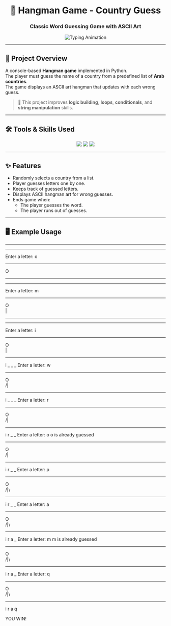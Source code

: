 <!-- Animated Header -->
<h1 align="center">🎯 Hangman Game - Country Guess</h1>
<h3 align="center">Classic Word Guessing Game with ASCII Art</h3>

<!-- Typing Animation -->
<p align="center">
  <img src="https://readme-typing-svg.herokuapp.com?size=20&duration=3000&color=2196F3&center=true&vCenter=true&width=600&lines=Word+Guessing;ASCII+Art+Display;Multiple+Wrong+Guesses+Allowed" alt="Typing Animation" />
</p>

---

## 📖 Project Overview
A console-based **Hangman game** implemented in Python.  
The player must guess the name of a country from a predefined list of **Arab countries**.  
The game displays an ASCII art hangman that updates with each wrong guess.

> 📌 This project improves **logic building**, **loops**, **conditionals**, and **string manipulation** skills.

---

## 🛠 Tools & Skills Used
<p align="center">
<img src="https://img.shields.io/badge/Python-3776AB?style=for-the-badge&logo=python&logoColor=white"/>
<img src="https://img.shields.io/badge/ASCII%20Art-000000?style=for-the-badge&logo=ascii&logoColor=white"/>
<img src="https://img.shields.io/badge/Game%20Logic-FF5722?style=for-the-badge&logo=joystick&logoColor=white"/>
</p>

---

## ✨ Features
- Randomly selects a country from a list.
- Player guesses letters one by one.
- Keeps track of guessed letters.
- Displays ASCII hangman art for wrong guesses.
- Ends game when:
  - The player guesses the word.
  - The player runs out of guesses.

---

## 🖥 Example Usage


*************
_ _ _ _
Enter a letter: o
*************
  O  
     
     
*************
_ _ _ _
Enter a letter: m
*************
  O  
  |  
     
*************
_ _ _ _
Enter a letter: i
*************
  O  
  |  
     
*************
i _ _ _
Enter a letter: w
*************
  O  
 /|  
     
*************
i _ _ _
Enter a letter: r
*************
  O  
 /|  
     
*************
i r _ _
Enter a letter: o
o is already guessed
*************
  O  
 /|  
     
*************
i r _ _
Enter a letter: p
*************
  O  
 /|\
     
*************
i r _ _
Enter a letter: a
*************
  O  
 /|\
     
*************
i r a _
Enter a letter: m
m is already guessed
*************
  O  
 /|\
*************
i r a _
Enter a letter: q
*************
  O  
 /|\
*************
i r a q

YOU WIN!
